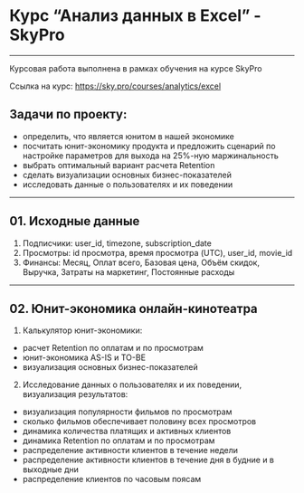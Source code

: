 # Курс “Анализ данных в Excel” - SkyPro

---

Курсовая работа выполнена в рамках обучения на курсе SkyPro

Ссылка на курс: https://sky.pro/courses/analytics/excel

## Задачи по проекту:
- определить, что является юнитом в нашей экономике
- посчитать юнит-экономику продукта и предложить сценарий
по настройке параметров для выхода на 25%-ную маржинальность
- выбрать оптимальный вариант расчета Retention
- сделать визуализации основных бизнес-показателей
- исследовать данные о пользователях и их поведении

---

## 01. Исходные данные

1. Подписчики: user_id, timezone, subscription_date
2. Просмотры: id просмотра, время просмотра (UTC), user_id, movie_id
3. Финансы: Месяц, Оплат всего, Базовая цена, Объём скидок,
Выручка, Затраты на маркетинг, Постоянные расходы

---

## 02. Юнит-экономика онлайн-кинотеатра

1. Калькулятор юнит-экономики:
- расчет Retention по оплатам и по просмотрам
- юнит-экономика AS-IS и TO-BE
- визуализация основных бизнес-показателей
2. Исследование данных о пользователях и их поведении,
визуализация результатов:
- визуализация популярности фильмов по просмотрам
- сколько фильмов обеспечивает половину всех просмотров
- динамика количества платящих и активных клиентов
- динамика Retention по оплатам и по просмотрам
- распределение активности клиентов в течение недели
- распределение активности клиентов в течение дня
в будние и в выходные дни
- распределение клиентов по часовым поясам
